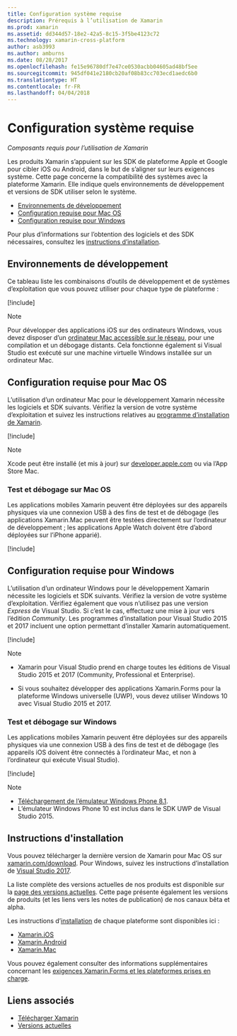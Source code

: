 ```yaml
---
title: Configuration système requise
description: Prérequis à l’utilisation de Xamarin
ms.prod: xamarin
ms.assetid: dd344d57-18e2-42a5-8c15-3f5be4123c72
ms.technology: xamarin-cross-platform
author: asb3993
ms.author: amburns
ms.date: 08/28/2017
ms.openlocfilehash: fe15e96780df7e47ce0530acbb04605ad48bf5ee
ms.sourcegitcommit: 945df041e2180cb20af08b83cc703ecd1aedc6b0
ms.translationtype: HT
ms.contentlocale: fr-FR
ms.lasthandoff: 04/04/2018
---
```

# <a name="system-requirements"></a>Configuration système requise

_Composants requis pour l’utilisation de Xamarin_

Les produits Xamarin s’appuient sur les SDK de plateforme Apple et Google pour cibler iOS ou Android, dans le but de s’aligner sur leurs exigences système. Cette page concerne la compatibilité des systèmes avec la plateforme Xamarin. Elle indique quels environnements de développement et versions de SDK utiliser selon le système.

- [Environnements de développement](#devenv)
- [Configuration requise pour Mac OS](#mac)
- [Configuration requise pour Windows](#windows)

Pour plus d’informations sur l’obtention des logiciels et des SDK nécessaires, consultez les [instructions d’installation](#install).

<a name="devenv" />

## <a name="development-environments"></a>Environnements de développement

Ce tableau liste les combinaisons d’outils de développement et de systèmes d’exploitation que vous pouvez utiliser pour chaque type de plateforme :

[!include[](~/cross-platform/includes/development-environment.md)]


> [!NOTE]
> Pour développer des applications iOS sur des ordinateurs Windows, vous devez disposer d’un [ordinateur Mac accessible sur le réseau](~/ios/get-started/installation/windows/connecting-to-mac/index.md), pour une compilation et un débogage distants. Cela fonctionne également si Visual Studio est exécuté sur une machine virtuelle Windows installée sur un ordinateur Mac.

<a name="mac" />

## <a name="macos-requirements"></a>Configuration requise pour Mac OS

L’utilisation d’un ordinateur Mac pour le développement Xamarin nécessite les logiciels et SDK suivants. Vérifiez la version de votre système d’exploitation et suivez les instructions relatives au [programme d’installation de Xamarin](#install).

[!include[](~/cross-platform/includes/macos-requirements.md)]

> [!NOTE]
> Xcode peut être installé (et mis à jour) sur [developer.apple.com](https://developer.apple.com/xcode/download/) ou via l’App Store Mac.

### <a name="testing--debugging-on-macos"></a>Test et débogage sur Mac OS

Les applications mobiles Xamarin peuvent être déployées sur des appareils physiques via une connexion USB à des fins de test et de débogage (les applications Xamarin.Mac peuvent être testées directement sur l’ordinateur de développement ; les applications Apple Watch doivent être d’abord déployées sur l’iPhone apparié).

[!include[](~/cross-platform/includes/macos-testing.md)]


<a name="windows" />

## <a name="windows-requirements"></a>Configuration requise pour Windows

L’utilisation d’un ordinateur Windows pour le développement Xamarin nécessite les logiciels et SDK suivants.
Vérifiez la version de votre système d’exploitation. Vérifiez également que vous n’utilisez pas une version *Express* de Visual Studio. Si c’est le cas, effectuez une mise à jour vers l’édition *Community*.
Les programmes d’installation pour Visual Studio 2015 et 2017 incluent une option permettant d’installer Xamarin automatiquement.

[!include[](~/cross-platform/includes/windows-requirements.md)]


> [!NOTE]
>
>* Xamarin pour Visual Studio prend en charge toutes les éditions de Visual Studio 2015 et 2017 (Community, Professional et Enterprise).
>
>* Si vous souhaitez développer des applications Xamarin.Forms pour la plateforme Windows universelle (UWP), vous devez utiliser Windows 10 avec Visual Studio 2015 et 2017.


### <a name="testing--debugging-on-windows"></a>Test et débogage sur Windows

Les applications mobiles Xamarin peuvent être déployées sur des appareils physiques via une connexion USB à des fins de test et de débogage (les appareils iOS doivent être connectés à l’ordinateur Mac, et non à l’ordinateur qui exécute Visual Studio).

[!include[](~/cross-platform/includes/windows-testing.md)]


> [!NOTE]
>
>* [Téléchargement de l’émulateur Windows Phone 8.1](https://www.microsoft.com/en-us/download/details.aspx?id=43719).
>* L’émulateur Windows Phone 10 est inclus dans le SDK UWP de Visual Studio 2015.

<a name="install" />

## <a name="installation-instructions"></a>Instructions d'installation

Vous pouvez télécharger la dernière version de Xamarin pour Mac OS sur [xamarin.com/download](http://xamarin.com/download). Pour Windows, suivez les instructions d’installation de [Visual Studio 2017](https://docs.microsoft.com/en-us/visualstudio/install/install-visual-studio).

La liste complète des versions actuelles de nos produits est disponible sur la [page des versions actuelles](http://developer.xamarin.com/releases/current/). Cette page présente également les versions de produits (et les liens vers les notes de publication) de nos canaux bêta et alpha.

Les instructions d’[installation](~/cross-platform/get-started/installation/index.md) de chaque plateforme sont disponibles ici :

- [Xamarin.iOS](~/ios/get-started/installation/index.md)
- [Xamarin.Android](~/android/get-started/installation/index.md)
- [Xamarin.Mac](~/mac/get-started/installation.md)

Vous pouvez également consulter des informations supplémentaires concernant les [exigences Xamarin.Forms et les plateformes prises en charge](~/xamarin-forms/get-started/installation.md).


## <a name="related-links"></a>Liens associés

- [Télécharger Xamarin](https://xamarin.com/download/)
- [Versions actuelles](https://developer.xamarin.com/releases/current/)
